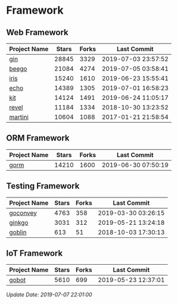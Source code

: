 # Framework

## Web Framework

| Project Name | Stars | Forks | Last Commit |
| ------------ | ----- | ----- | ----------- |
| [gin](https://github.com/gin-gonic/gin) | 28845 | 3329 | 2019-07-03 23:57:52 |
| [beego](https://github.com/astaxie/beego) | 21084 | 4274 | 2019-07-05 03:58:41 |
| [iris](https://github.com/kataras/iris) | 15240 | 1610 | 2019-06-23 15:55:41 |
| [echo](https://github.com/labstack/echo) | 14389 | 1305 | 2019-07-01 16:58:23 |
| [kit](https://github.com/go-kit/kit) | 14124 | 1491 | 2019-06-24 11:05:17 |
| [revel](https://github.com/revel/revel) | 11184 | 1334 | 2018-10-30 13:23:52 |
| [martini](https://github.com/go-martini/martini) | 10604 | 1088 | 2017-01-21 21:58:54 |

## ORM Framework

| Project Name | Stars | Forks | Last Commit |
| ------------ | ----- | ----- | ----------- |
| [gorm](https://github.com/jinzhu/gorm) | 14210 | 1600 | 2019-06-30 07:50:19 |

## Testing Framework

| Project Name | Stars | Forks | Last Commit |
| ------------ | ----- | ----- | ----------- |
| [goconvey](https://github.com/smartystreets/goconvey) | 4763 | 358 | 2019-03-30 03:26:15 |
| [ginkgo](https://github.com/onsi/ginkgo) | 3031 | 312 | 2019-05-21 13:24:18 |
| [goblin](https://github.com/franela/goblin) | 613 | 51 | 2018-10-03 17:30:13 |

## IoT Framework

| Project Name | Stars | Forks | Last Commit |
| ------------ | ----- | ----- | ----------- |
| [gobot](https://github.com/hybridgroup/gobot) | 5610 | 699 | 2019-05-23 12:37:01 |

*Update Date: 2019-07-07 22:01:00*